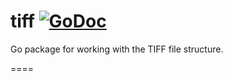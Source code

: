 tiff [![GoDoc](https://godoc.org/jonathanpittman.com/tiff?status.svg)](https://godoc.org/jonathanpittman.com/tiff)
====

Go package for working with the TIFF file structure.

====
